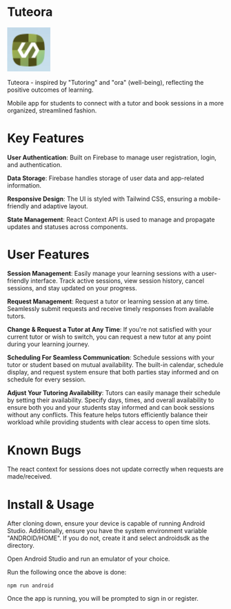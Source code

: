 # Tuteora
<img src="./Capture.PNG" width="100">

Tuteora - inspired by "Tutoring" and "ora" (well-being), reflecting the positive outcomes of learning.

Mobile app for students to connect with a tutor and book sessions in a more organized, streamlined fashion. 

# Key Features

**User Authentication**: Built on Firebase to manage user registration, login, and authentication.

**Data Storage**: Firebase handles storage of user data and app-related information.

**Responsive Design**: The UI is styled with Tailwind CSS, ensuring a mobile-friendly and adaptive layout.

**State Management**: React Context API is used to manage and propagate updates and statuses across components.

# User Features

**Session Management**: Easily manage your learning sessions with a user-friendly interface. Track active sessions, view session history, cancel sessions, and stay updated on your progress.

**Request Management**: Request a tutor or learning session at any time. Seamlessly submit requests and receive timely responses from available tutors.

**Change & Request a Tutor at Any Time**: If you're not satisfied with your current tutor or wish to switch, you can request a new tutor at any point during your learning journey.

**Scheduling For Seamless Communication**: Schedule sessions with your tutor or student based on mutual availability. The built-in calendar, schedule display, and request system ensure that both parties stay informed and on schedule for every session.

**Adjust Your Tutoring Availability**: Tutors can easily manage their schedule by setting their availability. Specify days, times, and overall availability to ensure both you and your students stay informed and can book sessions without any conflicts. This feature helps tutors efficiently balance their workload while providing students with clear access to open time slots.

# Known Bugs

The react context for sessions does not update correctly when requests are made/received.

# Install & Usage

After cloning down, ensure your device is capable of running Android Studio. Additionally, ensure you have the system environment variable "ANDROID/HOME". If you do not, create it and select androidsdk as the directory.

Open Android Studio and run an emulator of your choice.

Run the following once the above is done:
```
npm run android
```

Once the app is running, you will be prompted to sign in or register.

